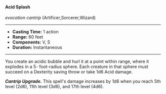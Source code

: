 #### Acid Splash
*evocation cantrip* (Artificer,Sorcerer,Wizard)
___
- **Casting Time:** 1 action
- **Range:** 60 feet
- **Components:** V, S
- **Duration:** Instantaneous
---
You create an acidic bubble and hurl it at a point within range, where it explodes in a 5- foot-radius sphere. Each creature in that sphere must succeed on a Dexterity saving throw or take 1d6 Acid damage.

***Cantrip Upgrade.*** This spell's damage increases by 1d6 when you reach 5th level (2d6), 11th level (3d6), and 17th level (4d6).
